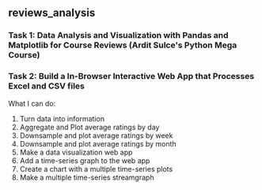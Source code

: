 ## reviews_analysis
### Task 1: Data Analysis and Visualization with Pandas and Matplotlib for Course Reviews (Ardit Sulce's Python Mega Course)
### Task 2: Build a In-Browser Interactive Web App that Processes Excel and CSV files

What I can do:
  1. Turn data into information
  2. Aggregate and Plot average ratings by day
  3. Downsample and plot average ratings by week
  4. Downsample and plot average ratings by month
  5. Make a data visualization web app
  6. Add a time-series graph to the web app
  7. Create a chart with a multiple time-series plots 
  8. Make a multiple time-series streamgraph
